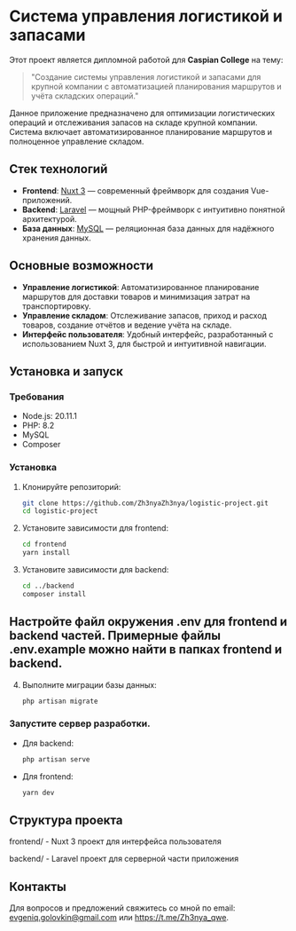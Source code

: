 # Система управления логистикой и запасами

Этот проект является дипломной работой для **Caspian College** на тему:
> "Создание системы управления логистикой и запасами для крупной компании с автоматизацией планирования маршрутов и учёта складских операций."

Данное приложение предназначено для оптимизации логистических операций и отслеживания запасов на складе крупной компании. Система включает автоматизированное планирование маршрутов и полноценное управление складом.

## Стек технологий

- **Frontend**: [Nuxt 3](https://nuxt.com/docs/getting-started/introduction) — современный фреймворк для создания Vue-приложений.
- **Backend**: [Laravel](https://laravel.com/) — мощный PHP-фреймворк с интуитивно понятной архитектурой.
- **База данных**: [MySQL](https://www.mysql.com/) — реляционная база данных для надёжного хранения данных.

## Основные возможности

- **Управление логистикой**: Автоматизированное планирование маршрутов для доставки товаров и минимизация затрат на транспортировку.
- **Управление складом**: Отслеживание запасов, приход и расход товаров, создание отчётов и ведение учёта на складе.
- **Интерфейс пользователя**: Удобный интерфейс, разработанный с использованием Nuxt 3, для быстрой и интуитивной навигации.

## Установка и запуск

### Требования

- Node.js: 20.11.1
- PHP: 8.2
- MySQL
- Composer

### Установка

1. Клонируйте репозиторий:
   
   ```bash
   git clone https://github.com/Zh3nyaZh3nya/logistic-project.git
   cd logistic-project

3. Установите зависимости для frontend:
   
   ```bash
   cd frontend
   yarn install

3. Установите зависимости для backend:

   ```bash
   cd ../backend
   composer install

## Настройте файл окружения .env для frontend и backend частей. Примерные файлы .env.example можно найти в папках frontend и backend.

4. Выполните миграции базы данных:

   ```bash
   php artisan migrate

### Запустите сервер разработки.

- Для backend:

   ```bash
   php artisan serve

- Для frontend:

  ```bash
  yarn dev

## Структура проекта
frontend/ - Nuxt 3 проект для интерфейса пользователя

backend/ - Laravel проект для серверной части приложения

## Контакты
Для вопросов и предложений свяжитесь со мной по email: evgeniq.golovkin@gmail.com или https://t.me/Zh3nya_qwe.
